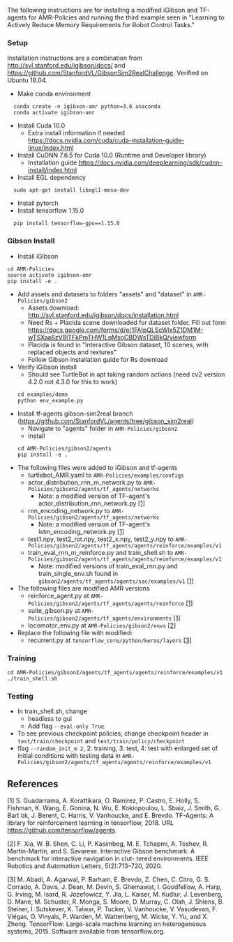 The following instructions are for installing a modified iGibson and TF-agents for AMR-Policies and running the third example seen in "Learning to Actively Reduce Memory Requirements for Robot Control Tasks."

### Setup
Installation instructions are a combination from http://svl.stanford.edu/igibson/docs/ and https://github.com/StanfordVL/GibsonSim2RealChallenge. Verified on Ubuntu 18.04.
- Make conda environment
```
  conda create -n igibson-amr python=3.6 anaconda
  conda activate igibson-amr
```
- Install Cuda 10.0
  - Extra install information if needed https://docs.nvidia.com/cuda/cuda-installation-guide-linux/index.html
- Install CuDNN 7.6.5 for Cuda 10.0 (Runtime and Developer library)
  - Installation guide https://docs.nvidia.com/deeplearning/sdk/cudnn-install/index.html
- Install EGL dependency
```
  sudo apt-get install libegl1-mesa-dev
  ```
- Install pytorch
- Install tensorflow 1.15.0
```
  pip install tensorflow-gpu==1.15.0
```
### Gibson Install
- Install iGibson
```
cd AMR-Policies
source activate igibson-amr
pip install -e .
```
- Add assets and datasets to folders "assets" and "dataset" in `AMR-Policies/gibson2`
  - Assets download: http://svl.stanford.edu/igibson/docs/installation.html
  - Need Rs + Placida scene downloaded for dataset folder. Fill out form https://docs.google.com/forms/d/e/1FAIpQLScWlx5Z1DM1M-wTSXaa6zV8lTFkPmTHW1LqMsoCBDWsTDjBkQ/viewform
  - Placida is found in "Interactive Gibson dataset, 10 scenes, with replaced objects and textures"
  - Follow Gibson installation guide for Rs download
- Verify iGibson install
  - Should see TurtleBot in apt taking random actions (need cv2 version 4.2.0 not 4.3.0 for this to work)
  ```
  cd examples/demo
  python env_example.py
  ```
- Install tf-agents gibson-sim2real branch (https://github.com/StanfordVL/agents/tree/gibson_sim2real)
  - Navigate to "agents" folder in `AMR-Policies/gibson2`
  - Install
  ```
  cd AMR-Policies/gibson2/agents
  pip install -e .
  ```
- The following files were added to iGibson and tf-agents
  - turtlebot_AMR.yaml to `AMR-Policies/examples/configs`
  - actor_distribution_rnn_m_network.py to `AMR-Policies/gibson2/agents/tf_agents/networks`
    - Note: a modified version of TF-agent's actor_distribution_rnn_network.py [[1]](#1)
  - rnn_encoding_network.py to `AMR-Policies/gibson2/agents/tf_agents/networks`
    - Note: a modified version of TF-agent's lstm_encoding_network.py [[1]](#1)
  - test1.npy, test2_rot.npy, test2_x.npy, test2_y.npy to `AMR-Policies/gibson2/agents/tf_agents/agents/reinforce/examples/v1`
  - train_eval_rnn_m_reinforce.py and train_shell.sh to `AMR-Policies/gibson2/agents/tf_agents/agents/reinforce/examples/v1`
    - Note: modified versions of train_eval_rnn.py and train_single_env.sh found in `gibson2/agents/tf_agents/agents/sac/examples/v1` [[1]](#1)
- The following files are modified AMR versions
  - reinforce_agent.py at `AMR-Policies/gibson2/agents/tf_agents/agents/reinforce` [[1]](#1)
  - suite_gibson.py at `AMR-Policies/gibson2/agents/tf_agents/environments` [[1]](#1)
  - locomotor_env.py at `AMR-Policies/gibson2/envs` [[2]](#2)
- Replace the following file with modified:
  - recurrent.py at `tensorflow_core/python/keras/layers` [[3]](#3)

### Training
```
cd AMR-Policies/gibson2/agents/tf_agents/agents/reinforce/examples/v1
./train_shell.sh
```

### Testing
- In train_shell.sh, change
    - headless to gui
    - Add flag `--eval-only True`
- To see previous checkpoint policies, change checkpoint header in `test/train/checkpoint` and `test/train/policy/checkpoint`
- flag `--random_init_m 2`, 2: training, 3: test, 4: test with enlarged set of initial conditions with testing data in `AMR-Policies/gibson2/agents/tf_agents/agents/reinforce/examples/v1`

## References
<a id="1">[1]</a> 
S. Guadarrama, A. Korattikara, O. Ramirez, P. Castro, E. Holly, S. Fishman, K. Wang, E. Gonina, N. Wu, E. Kokiopoulou, L. Sbaiz, J. Smith, G. Bart ́ok, J. Berent, C. Harris, V. Vanhoucke, and E. Brevdo.   TF-Agents:  A library for reinforcement learning in tensorflow,  2018.   URL https://github.com/tensorflow/agents.

<a id="2">[2]</a> 
F. Xia, W. B. Shen, C. Li, P. Kasimbeg, M. E. Tchapmi, A. Toshev, R. Martı́n-Martı́n, and
S. Savarese. Interactive Gibson benchmark: A benchmark for interactive navigation in clut-
tered environments. IEEE Robotics and Automation Letters, 5(2):713–720, 2020.

<a id="3">[3]</a> 
M. Abadi, A. Agarwal, P. Barham, E. Brevdo,
Z. Chen, C. Citro, G. S. Corrado, A. Davis,
J. Dean, M. Devin, S. Ghemawat, I. Goodfellow,
A. Harp, G. Irving, M. Isard, R. Jozefowicz, Y. Jia,
L. Kaiser, M. Kudlur, J. Levenberg, D. Mané, M. Schuster,
R. Monga, S. Moore, D. Murray, C. Olah, J. Shlens,
B. Steiner, I. Sutskever, K. Talwar, P. Tucker,
V. Vanhoucke, V. Vasudevan, F. Viégas,
O. Vinyals, P. Warden, M. Wattenberg, M. Wicke,
Y. Yu, and X. Zheng.
TensorFlow: Large-scale machine learning on heterogeneous systems,
2015. Software available from tensorflow.org.
